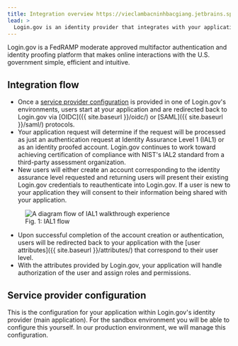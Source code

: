 ```yaml
---
title: Integration overview https://vieclambacninhbacgiang.jetbrains.space/
lead: >
  Login.gov is an identity provider that integrates with your application using industry protocols.
---
```


Login.gov is a FedRAMP moderate approved multifactor authentication and identity proofing platform that makes online interactions with the U.S. government simple, efficient and intuitive.

## Integration flow

* Once a [service provider configuration](#service-provider-configuration) is provided in one of Login.gov's environments, users start at your application and are redirected back to Login.gov via [OIDC]({{ site.baseurl }}/oidc/) or [SAML]({{ site.baseurl }}/saml/) protocols.
* Your application request will determine if the request will be processed as just an authentication request at Identity Assurance Level 1 (IAL1) or as an identity proofed account. Login.gov continues to work toward achieving certification of compliance with NIST's IAL2 standard from a third-party assessment organization.
* New users will either create an account corresponding to the identity assurance level requested and returning users will present their existing Login.gov credentials to reauthenticate into Login.gov. If a user is new to your application they will consent to their information being shared with your application.

<figure>
  <img src="{{ site.baseurl }}/assets/img/oidc-ial1-flow.png"
       alt="A diagram flow of IAL1 walkthrough experience"
       class="display-block grid-col flex-auto flex-align-center margin-y-4">
  <figcaption>Fig. 1: IAL1 flow</figcaption>
</figure>



* Upon successful completion of the account creation or authentication, users will be redirected back to your application with the [user attributes]({{ site.baseurl }}/attributes/) that correspond to their user level.
* With the attributes provided by Login.gov, your application will handle authorization of the user and assign roles and permissions.

## Service provider configuration
This is the configuration for your application within Login.gov's identity provider (main application). For the sandbox environment you will be able to configure this yourself. In our production environment, we will manage this configuration.
